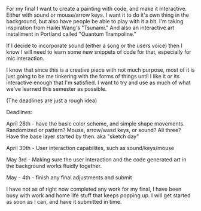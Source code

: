 For my final I want to create a painting with code, and make it interactive. Either with sound or mouse/arrow keys. I want it to do it's own thing in the background, but also have people be able to play with it a bit. 
I'm taking inspiration from Hailei Wang's "Tsunami." And also an interactive art installment in Portland called "Quantum Trampoline." 

If I decide to incorporate sound (either a song or the users voice) then I know I will need to learn some new snippets of code for that, especially for mic interaction. 

I know that since this is a creative piece with not much purpose, most of it is just going to be me tinkering with the forms of things until I like it or its interactive enough that I'm satisfied. 
I want to try and use as much of what we've learned this semester as possible. 

(The deadlines are just a rough idea)

Deadlines:

April 28th - have the basic color scheme, and simple shape movements. Randomized or pattern? Mouse, arrow/wasd keys, or sound? All three? Have the base layer started by then. aka "sketch day"

April 30th - User interaction capabilites, such as sound/keys/mouse

May 3rd - Making sure the user interaction and the code generated art in the background works fluidly together.  

May - 4th - finish any final adjustments and submit

I have not as of right now completed any work for my final, I have been busy with work and home life stuff that keeps popping up. I will get started as soon as I can, and have it submitted in time. 
